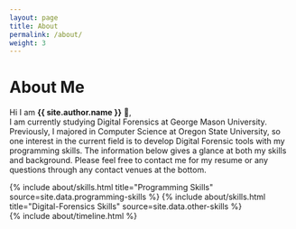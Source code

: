 ```yaml
---
layout: page
title: About
permalink: /about/
weight: 3
---
```


# **About Me**

Hi I am **{{ site.author.name }}** :wave:,<br>
I am currently studying Digital Forensics at George Mason University.
Previously, I majored in Computer Science at Oregon State University, so one interest in the current field is to develop Digital Forensic tools with my programming skills.
The information below gives a glance at both my skills and background.
Please feel free to contact me for my resume or any questions through any contact venues at the bottom.

<div class="row">
{% include about/skills.html title="Programming Skills" source=site.data.programming-skills %}
{% include about/skills.html title="Digital-Forensics Skills" source=site.data.other-skills %}
</div>

<div class="row">
{% include about/timeline.html %}
</div>
